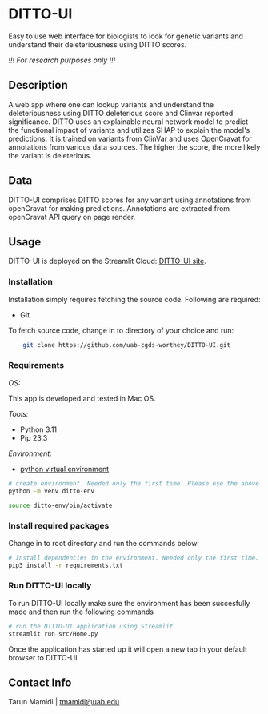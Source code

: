 # DITTO-UI

Easy to use web interface for biologists to look for genetic variants and understand their deleteriousness
using DITTO scores.

_!!! For research purposes only !!!_

## Description

A web app where one can lookup variants and understand the deleteriousness using DITTO deleterious score and Clinvar
reported significance. DITTO uses an explainable neural network model to predict the functional impact of variants and
utilizes SHAP to explain the model's predictions. It is trained on variants from ClinVar and uses OpenCravat for
annotations from various data sources. The higher the score, the more likely the variant is deleterious.

## Data

DITTO-UI comprises DITTO scores for any variant using annotations from openCravat
for making predictions. Annotations are extracted from openCravat API query on page render.

## Usage

DITTO-UI is deployed on the Streamlit Cloud: [DITTO-UI site](https://cgds-ditto.streamlit.app).

### Installation

Installation simply requires fetching the source code. Following are required:

- Git

To fetch source code, change in to directory of your choice and run:

```sh
    git clone https://github.com/uab-cgds-worthey/DITTO-UI.git
```

### Requirements

*OS:*

This app is developed and tested in Mac OS.

*Tools:*

- Python 3.11
- Pip 23.3

*Environment:*

- [python virtual environment](https://docs.python.org/3/tutorial/venv.html)

```sh
# create environment. Needed only the first time. Please use the above link if you're not using Mac.
python -m venv ditto-env

source ditto-env/bin/activate
```


### Install required packages

Change in to root directory and run the commands below:

```sh
# Install dependencies in the environment. Needed only the first time.
pip3 install -r requirements.txt
```

### Run DITTO-UI locally

To run DITTO-UI locally make sure the environment has been succesfully made and then run the following commands

```sh
# run the DITTO-UI application using Streamlit
streamlit run src/Home.py
```

Once the application has started up it will open a new tab in your default browser to DITTO-UI

## Contact Info

Tarun Mamidi | tmamidi@uab.edu
